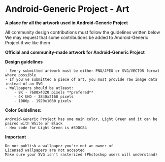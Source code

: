 # **Android-Generic Project - Art**

**A place for all the artwork used in Android-Generic Project**

All community design contributions must follow the guidelines written below 
We may request that some contributions be added to Android-Generic Project if we like them

**Official and community-made artwork for Android-Generic Project** 

**Design guidelines**

	- Every submitted artwork must be either PNG/JPEG or SVG/VECTOR format where possible
	- If you've submitted a piece of art, you must provide raw image data instead of an SVG
	- Wallpapers should be atleast:
        - 8K - 7680x4320 pixels **prefered**
        - 4K UHD - 3840x2160 pixels
        - 1080p - 1920x1080 pixels
        
**Color Guidelines:**

    Android-Generic Project has one main color, Light Green and it can be paired with White or Black
	- Hex code for Light Green is #3DDC84

**Important**
	
	Do not publish a wallpaper you're not an owner of
	Licensed wallpapers are not accepted
	Make sure your SVG isn't rasterized (Photoshop users will understand)
